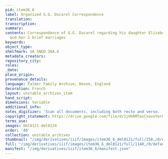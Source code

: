 ```yaml
---
pid: item36_6
label: Organized G.G. Ducarel Correspondence
translation:
transcription:
summary:
contents: Correspondence of G.G. Ducarel regarding his daughter Elizabeth, Betsy,
  and her 2 brief marriages
keywords:
object_type:
shelfmark: UA SNED 36A.6
metadata_creators:
repository_city:
roles:
_date:
place_origin:
provenance_details:
language: Palmer Family Archive, Devon, England
decoration: French
layout: unstable_archives_item
hand_script:
dimensions: Variable
additional_info:
notes_digitizer: 'Scan all documents, including both recto and verso. '
copyright_statement: https://drive.google.com/file/d/1jHhRMTasCxavoYer89Wn8_Xn65nL0sW0/view?usp=sharing
terms_use:
images: dml0121-dml0124
order: '40'
collection: unstable_archives
thumbnail: "/img/derivatives/iiif/images/item36_6_dml0121/full/250,/0/default.jpg"
full: "/img/derivatives/iiif/images/item36_6_dml0121/full/1140,/0/default.jpg"
manifest: "/img/derivatives/iiif/item36_6/manifest.json"
---
```

